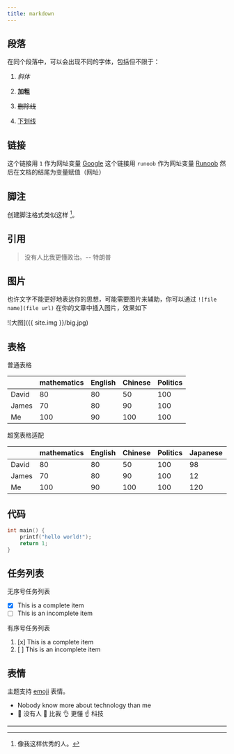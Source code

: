 ```yaml
---
title: markdown
---
```


## 段落

在同个段落中，可以会出现不同的字体，包括但不限于：

1. *斜体*

2. **加粗**

3. ~~删除线~~

4. <u>下划线</u>

## 链接

这个链接用 `1` 作为网址变量 [Google][1]
这个链接用 `runoob` 作为网址变量 [Runoob][runoob]
然后在文档的结尾为变量赋值（网址）

[1]: http://www.google.com/
[runoob]: http://www.runoob.com/

## 脚注

创建脚注格式类似这样 [^professordeng]。

[^professordeng]: 像我这样优秀的人。

## 引用

> 没有人比我更懂政治。-- 特朗普

## 图片

也许文字不能更好地表达你的思想，可能需要图片来辅助，你可以通过 `![file name](file url)` 在你的文章中插入图片，效果如下

![大图]({{ site.img }}/big.jpg)

## 表格

普通表格

|       | mathematics | English | Chinese | Politics |
| ----- | ----------- | ------- | ------- | -------- |
| David | 80          | 80      | 50      | 100      |
| James | 70          | 80      | 90      | 100      |
| Me    | 100         | 90      | 100     | 100      |

超宽表格适配

|       | mathematics | English | Chinese | Politics | Japanese | python | basketball | javascript |
| ----- | ----------- | ------- | ------- | -------- | -------- | ------ | ---------- | ---------- |
| David | 80          | 80      | 50      | 100      | 98       | 100    | 99         | 1          |
| James | 70          | 80      | 90      | 100      | 12       | 90     | 88         | 2          |
| Me    | 100         | 90      | 100     | 100      | 120      | 50     | 77         | 3          |

## 代码

```c
int main() {
	printf("hello world!");
	return 1;
}
```

## 任务列表

无序号任务列表

- [x] This is a complete item
- [ ] This is an incomplete item

有序号任务列表

1. [x] This is a complete item
2. [ ] This is an incomplete item

## 表情

主题支持 [emoji](https://emojipedia.org/) 表情。

- Nobody know more about technology than me
- 🙌 没有人 👐 比我 👌 更懂 ☝ 科技

---